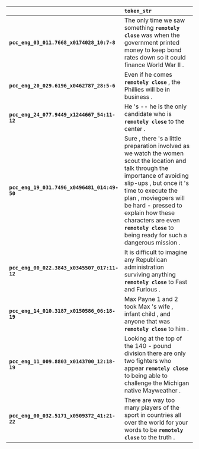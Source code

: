 |                                              | `token_str`                                                                                                                                                                                                                                                                                                                             |
|:---------------------------------------------|:----------------------------------------------------------------------------------------------------------------------------------------------------------------------------------------------------------------------------------------------------------------------------------------------------------------------------------------|
| **`pcc_eng_03_011.7668_x0174028_10:7-8`**    | The only time we saw something __``remotely close``__ was when the government printed money to keep bond rates down so it could finance World War II .                                                                                                                                                                                  |
| **`pcc_eng_20_029.6196_x0462787_28:5-6`**    | Even if he comes __``remotely close``__ , the Phillies will be in business .                                                                                                                                                                                                                                                            |
| **`pcc_eng_24_077.9449_x1244667_54:11-12`**  | He 's -- he is the only candidate who is __``remotely close``__ to the center .                                                                                                                                                                                                                                                         |
| **`pcc_eng_19_031.7496_x0496481_014:49-50`** | Sure , there 's a little preparation involved as we watch the women scout the location and talk through the importance of avoiding slip-ups , but once it 's time to execute the plan , moviegoers will be hard - pressed to explain how these characters are even __``remotely close``__ to being ready for such a dangerous mission . |
| **`pcc_eng_00_022.3843_x0345507_017:11-12`** | It is difficult to imagine any Republican administration surviving anything __``remotely close``__ to Fast and Furious .                                                                                                                                                                                                                |
| **`pcc_eng_14_010.3187_x0150586_06:18-19`**  | Max Payne 1 and 2 took Max 's wife , infant child , and anyone that was __``remotely close``__ to him .                                                                                                                                                                                                                                 |
| **`pcc_eng_11_009.8803_x0143700_12:18-19`**  | Looking at the top of the 140 - pound division there are only two fighters who appear __``remotely close``__ to being able to challenge the Michigan native Mayweather .                                                                                                                                                                |
| **`pcc_eng_00_032.5171_x0509372_41:21-22`**  | There are way too many players of the sport in countries all over the world for your words to be __``remotely close``__ to the truth .                                                                                                                                                                                                  |